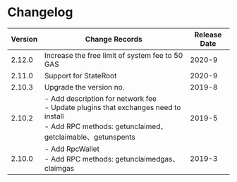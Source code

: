 # Changelog

| Version | Change Records                                               | Release Date |
| ------- | ------------------------------------------------------------ | ------------ |
| 2.12.0  | Increase the free limit of system fee to 50 GAS              | 2020-9       |
| 2.11.0  | Support for StateRoot                                        | 2020-9       |
| 2.10.3  | Upgrade the version no.                                      | 2019-8       |
| 2.10.2  | - Add description for network fee <br>- Update plugins that exchanges need to install<br>- Add RPC methods: getunclaimed、getclaimable、getunspents | 2019-5       |
| 2.10.0  | - Add RpcWallet<br>- Add RPC methods: getunclaimedgas、claimgas | 2019-3       |

